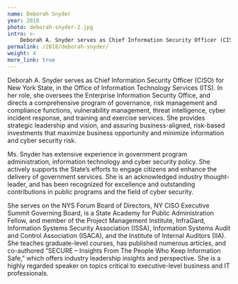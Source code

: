 ```yaml
---
name: Deborah Snyder
year: 2018
photo: deborah-snyder-2.jpg
intro: >-
    Deborah A. Snyder serves as Chief Information Security Officer (CISO) for New York State, in the Office of Information Technology Services (ITS). In her role, she oversees the Enterprise Information Security Office, and directs a comprehensive program of governance, risk management and compliance functions, vulnerability management, threat intelligence, cyber incident response, and training and exercise services.
permalink: /2018/deborah-snyder/
weight: 4
more_link: true
---
```

Deborah A. Snyder serves as Chief Information Security Officer (CISO) for New York State, in the Office of Information Technology Services (ITS). In her role, she oversees the Enterprise Information Security Office, and directs a comprehensive program of governance, risk management and compliance functions, vulnerability management, threat intelligence, cyber incident response, and training and exercise services. She provides strategic leadership and vision, and assuring business-aligned, risk-based investments that maximize business opportunity and minimize information and cyber security risk.

Ms. Snyder has extensive experience in government program administration, information technology and cyber security policy. She actively supports the State’s efforts to engage citizens and enhance the delivery of government services. She is an acknowledged industry thought-leader, and has been recognized for excellence and outstanding contributions in public programs and the field of cyber security.

She serves on the NYS Forum Board of Directors, NY CISO Executive Summit Governing Board, is a State Academy for Public Administration Fellow, and member of the Project Management Institute, InfraGard, Information Systems Security Association (ISSA), Information Systems Audit and Control Association (ISACA), and the Institute of Internal Auditors (IIA). She teaches graduate-level courses, has published numerous articles, and co-authored “SECURE – Insights From The People Who Keep Information Safe,” which offers industry leadership insights and perspective. She is a highly regarded speaker on topics critical to executive-level business and IT professionals.